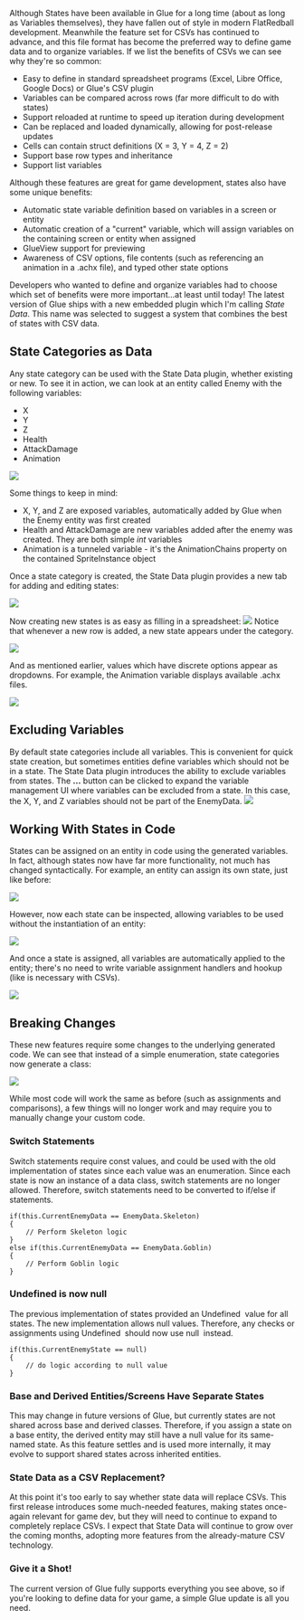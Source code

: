 Although States have been available in Glue for a long time (about as long as Variables themselves), they have fallen out of style in modern FlatRedball development. Meanwhile the feature set for CSVs has continued to advance, and this file format has become the preferred way to define game data and to organize variables. If we list the benefits of CSVs we can see why they're so common:

-   Easy to define in standard spreadsheet programs (Excel, Libre Office, Google Docs) or Glue's CSV plugin
-   Variables can be compared across rows (far more difficult to do with states)
-   Support reloaded at runtime to speed up iteration during development
-   Can be replaced and loaded dynamically, allowing for post-release updates
-   Cells can contain struct definitions (X = 3, Y = 4, Z = 2)
-   Support base row types and inheritance
-   Support list variables

Although these features are great for game development, states also have some unique benefits:

-   Automatic state variable definition based on variables in a screen or entity
-   Automatic creation of a "current" variable, which will assign variables on the containing screen or entity when assigned
-   GlueView support for previewing
-   Awareness of CSV options, file contents (such as referencing an animation in a .achx file), and typed other state options

Developers who wanted to define and organize variables had to choose which set of benefits were more important...at least until today! The latest version of Glue ships with a new embedded plugin which I'm calling *State Data*. This name was selected to suggest a system that combines the best of states with CSV data.

## State Categories as Data

Any state category can be used with the State Data plugin, whether existing or new. To see it in action, we can look at an entity called Enemy with the following variables:

-   X
-   Y
-   Z
-   Health
-   AttackDamage
-   Animation

![](/media/2018-06-img_5b2323aae5013.png)

Some things to keep in mind:

-   X, Y, and Z are exposed variables, automatically added by Glue when the Enemy entity was first created
-   Health and AttackDamage are new variables added after the enemy was created. They are both simple *int* variables
-   Animation is a tunneled variable - it's the AnimationChains property on the contained SpriteInstance object

Once a state category is created, the State Data plugin provides a new tab for adding and editing states:

![](/media/2018-06-img_5b23247aafa0e.png)

Now creating new states is as easy as filling in a spreadsheet: [![](/wp-content/uploads/2018/06/2018-06-14_20-41-05.gif)](/wp-content/uploads/2018/06/2018-06-14_20-41-05.gif) Notice that whenever a new row is added, a new state appears under the category.

![](/media/2018-06-img_5b2327963591b.png)

And as mentioned earlier, values which have discrete options appear as dropdowns. For example, the Animation variable displays available .achx files.

![](/media/2018-06-img_5b2328af9d21c.png)

## Excluding Variables

By default state categories include all variables. This is convenient for quick state creation, but sometimes entities define variables which should not be in a state. The State Data plugin introduces the ability to exclude variables from states. The **...** button can be clicked to expand the variable management UI where variables can be excluded from a state. In this case, the X, Y, and Z variables should not be part of the EnemyData. [![](/wp-content/uploads/2018/06/2018-06-14_22-06-07.gif)](/wp-content/uploads/2018/06/2018-06-14_22-06-07.gif)

## Working With States in Code

States can be assigned on an entity in code using the generated variables. In fact, although states now have far more functionality, not much has changed syntactically. For example, an entity can assign its own state, just like before:

![](/media/2018-06-img_5b23294fbf914.png)

However, now each state can be inspected, allowing variables to be used without the instantiation of an entity:

![](/media/2018-06-img_5b2329a6699b5.png)

And once a state is assigned, all variables are automatically applied to the entity; there's no need to write variable assignment handlers and hookup (like is necessary with CSVs).

![](/media/2018-06-img_5b232a5967208.png)

## Breaking Changes

These new features require some changes to the underlying generated code. We can see that instead of a simple enumeration, state categories now generate a class:

![](/media/2018-06-img_5b232ab3703a9.png)

While most code will work the same as before (such as assignments and comparisons), a few things will no longer work and may require you to manually change your custom code.

### Switch Statements

Switch statements require const values, and could be used with the old implementation of states since each value was an enumeration. Since each state is now an instance of a data class, switch statements are no longer allowed. Therefore, switch statements need to be converted to if/else if statements.

``` lang:c#
if(this.CurrentEnemyData == EnemyData.Skeleton)
{
    // Perform Skeleton logic
}
else if(this.CurrentEnemyData == EnemyData.Goblin)
{
    // Perform Goblin logic
}
```

### Undefined is now null

The previous implementation of states provided an Undefined  value for all states. The new implementation allows null values. Therefore, any checks or assignments using Undefined  should now use null  instead.

``` lang:c#
if(this.CurrentEnemyState == null)
{
    // do logic according to null value
}
```

### Base and Derived Entities/Screens Have Separate States

This may change in future versions of Glue, but currently states are not shared across base and derived classes. Therefore, if you assign a state on a base entity, the derived entity may still have a null value for its same-named state. As this feature settles and is used more internally, it may evolve to support shared states across inherited entities.

### State Data as a CSV Replacement?

At this point it's too early to say whether state data will replace CSVs. This first release introduces some much-needed features, making states once-again relevant for game dev, but they will need to continue to expand to completely replace CSVs. I expect that State Data will continue to grow over the coming months, adopting more features from the already-mature CSV technology.

### Give it a Shot!

The current version of Glue fully supports everything you see above, so if you're looking to define data for your game, a simple Glue update is all you need.
